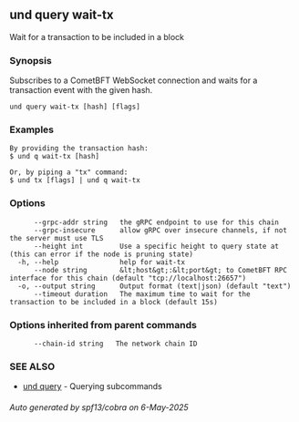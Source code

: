 ## und query wait-tx

Wait for a transaction to be included in a block

### Synopsis

Subscribes to a CometBFT WebSocket connection and waits for a transaction event with the given hash.

```
und query wait-tx [hash] [flags]
```

### Examples

```
By providing the transaction hash:
$ und q wait-tx [hash]

Or, by piping a "tx" command:
$ und tx [flags] | und q wait-tx

```

### Options

```
      --grpc-addr string   the gRPC endpoint to use for this chain
      --grpc-insecure      allow gRPC over insecure channels, if not the server must use TLS
      --height int         Use a specific height to query state at (this can error if the node is pruning state)
  -h, --help               help for wait-tx
      --node string        &lt;host&gt;:&lt;port&gt; to CometBFT RPC interface for this chain (default "tcp://localhost:26657")
  -o, --output string      Output format (text|json) (default "text")
      --timeout duration   The maximum time to wait for the transaction to be included in a block (default 15s)
```

### Options inherited from parent commands

```
      --chain-id string   The network chain ID
```

### SEE ALSO

* [und query](und_query.md)	 - Querying subcommands

###### Auto generated by spf13/cobra on 6-May-2025
